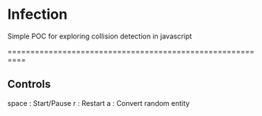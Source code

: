 # Infection
Simple POC for exploring collision detection in javascript

==========================================================

## Controls

space   : Start/Pause
r       : Restart
a       : Convert random entity
